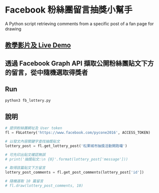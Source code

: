 # Facebook 粉絲團留言抽獎小幫手

A Python script retrieving comments from a specific post of a fan page for drawing

## [教學影片及 Live Demo](https://www.facebook.com/pycone2016/videos/1848676842125769/)

## 透過 Facebook Graph API 擷取公開粉絲團貼文下方的留言，從中隨機選取得獎者

## Run

```python
python3 fb_lottery.py
```

## 說明

```python
# 提供粉絲團網址及 User token
fl = FbLottery('https://www.facebook.com/pycone2016', ACCESS_TOKEN)

# 以發文內容關鍵字查找抽獎貼文
lottery_post = fl.get_lottery_post('松果城市抽獎活動開跑囉')

# 可先印出貼文確認無誤
# print('抽獎貼文:\n {0}'.format(lottery_post['message']))

# 取得該篇貼文下方留言
lottery_post_comments = fl.get_post_comments(lottery_post['id'])

# 隨機選取 10 篇留言
# fl.draw(lottery_post_comments, 10)
```